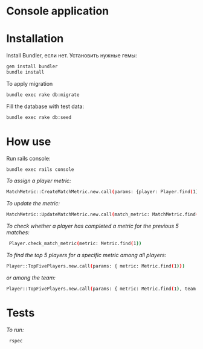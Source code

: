 # Сonsole application

# Installation

Install Bundler, если нет. Установить нужные гемы:

```sh
gem install bundler
bundle install
```

To apply migration

```sh
bundle exec rake db:migrate
```

Fill the database with test data:

```sh
bundle exec rake db:seed
```

# How use

Run rails console:

```sh
bundle exec rails console
```

_To assign a player metric:_

```sh
MatchMetric::CreateMatchMetric.new.call(params: {player: Player.find(1), metric: Metric.find(1), match: Match.find(1)})
```
_To update the metric:_

```sh
MatchMetric::UpdateMatchMetric.new.call(match_metric: MatchMetric.find(1), params: {player: Player.find(1), metric: Metric.find(1), match: Match.find(1)})
```
_To check whether a player has completed a metric for the previous 5 matches:_

```sh
 Player.check_match_metric(metric: Metric.find(1))
```

_To find the top 5 players for a specific metric among all players:_

```sh
Player::TopFivePlayers.new.call(params: { metric: Metric.find(1)})
```
_or among the team:_

```sh
Player::TopFivePlayers.new.call(params: { metric: Metric.find(1), team: Team.find(1)})
```

# Tests

_To run:_

```sh
 rspec
```